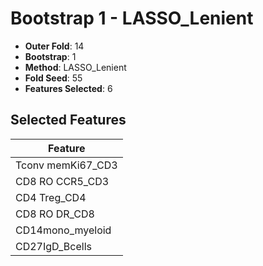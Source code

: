 # Bootstrap 1 - LASSO_Lenient

- **Outer Fold**: 14
- **Bootstrap**: 1
- **Method**: LASSO_Lenient
- **Fold Seed**: 55
- **Features Selected**: 6

## Selected Features

| Feature |
|---------|
| Tconv memKi67_CD3 |
| CD8 RO CCR5_CD3 |
| CD4 Treg_CD4 |
| CD8 RO DR_CD8 |
| CD14mono_myeloid |
| CD27IgD_Bcells |
